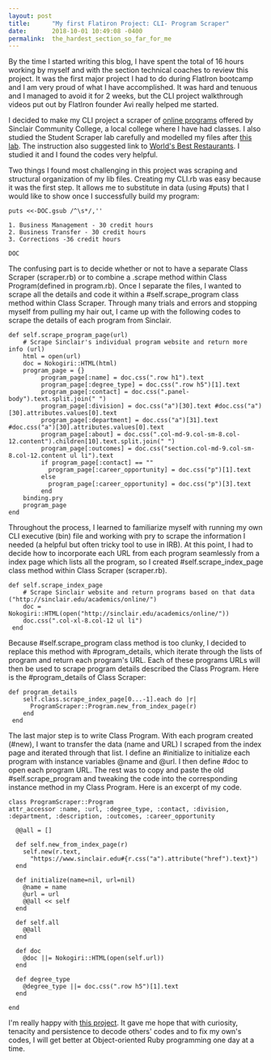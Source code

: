 ```yaml
---
layout: post
title:      "My first Flatiron Project: CLI- Program Scraper"
date:       2018-10-01 10:49:08 -0400
permalink:  the_hardest_section_so_far_for_me
---
```


By the time I started writing this blog, I have spent the total of 16 hours working by myself and with the section technical coaches to review this project. It was the first major project I had to do during FlatIron bootcamp and I am very proud of what I have accomplished. It was hard and tenuous and I managed to avoid it for 2 weeks, but the CLI project walkthrough videos put out by FlatIron founder Avi really helped me started. 

I decided to make my CLI project a scraper of [online programs](http://sinclair.edu/academics/online/) offered by Sinclair Community College, a local college where I have had classes. I also studied the Student Scraper lab carefully and modelled my files after [this lab](https://github.com/taisaoko/oo-student-scraper-v-000). The instruction also suggested link to [World's Best Restaurants](https://github.com/cjbrock/worlds-best-restaurants-cli-gem). I studied it and I found the codes very helpful. 

Two things I found most challenging in this project was scraping and structural organization of my lib files. Creating my CLI.rb was easy because it was the first step. It allows me to substitute in data (using #puts) that I would like to show once I successfully build my program:
```
puts <<-DOC.gsub /^\s*/,''

1. Business Management - 30 credit hours
2. Business Transfer - 30 credit hours
3. Corrections -36 credit hours

DOC
```
The confusing part is to decide whether or not to have a separate Class Scraper (scraper.rb) or to combine a .scrape method within Class Program(defined in program.rb). Once I separate the files, I wanted to scrape all the details and code it within a #self.scrape_program class method within Class Scraper. Through many trials and errors and stopping myself from pulling my hair out, I came up with the following codes to scrape the details of each program from Sinclair. 
```
def self.scrape_program_page(url) 
    # Scrape Sinclair's individual program website and return more info (url)
    html = open(url) 
    doc = Nokogiri::HTML(html) 
    program_page = {}
         program_page[:name] = doc.css(".row h1").text  
         program_page[:degree_type] = doc.css(".row h5")[1].text
         program_page[:contact] = doc.css(".panel-body").text.split.join(" ")
         program_page[:division] = doc.css("a")[30].text #doc.css("a")[30].attributes.values[0].text
         program_page[:department] = doc.css("a")[31].text #doc.css("a")[30].attributes.values[0].text
         program_page[:about] = doc.css(".col-md-9.col-sm-8.col-12.content").children[10].text.split.join(" ")
         program_page[:outcomes] = doc.css("section.col-md-9.col-sm-8.col-12.content ul li").text
         if program_page[:contact] == ""
           program_page[:career_opportunity] = doc.css("p")[1].text
         else 
           program_page[:career_opportunity] = doc.css("p")[3].text
         end  
    binding.pry
    program_page
end

```

Throughout the process, I learned to familiarize myself with running my own CLI executive (bin) file and working with pry to scrape the information I needed (a helpful but often tricky tool to use in IRB). At this point, I had to decide how to incorporate each URL from each program seamlessly from a index page which lists all the program, so I created #self.scrape_index_page class method within Class Scraper (scraper.rb). 
```
def self.scrape_index_page
    # Scrape Sinclair website and return programs based on that data ("http://sinclair.edu/academics/online/")
    doc = Nokogiri::HTML(open("http://sinclair.edu/academics/online/"))
    doc.css(".col-xl-8.col-12 ul li")
 end
```

Because #self.scrape_program class method is too clunky, I decided to replace this method with #program_details, which iterate through the lists of program and return each program's URL. Each of these programs URLs will then be used to scrape  program details described the Class Program. Here is the #program_details of Class Scraper:
```
def program_details
    self.class.scrape_index_page[0...-1].each do |r|
      ProgramScraper::Program.new_from_index_page(r)
    end
 end
```

The last major step is to write Class Program. With each program created (#new), I want to transfer the data (name and URL) I scraped from the index page and iterated through that list. I define an #initialize to initialize each program with instance variables @name and @url. I then define  #doc to open each program URL. The rest was to copy and paste the old #self.scrape_program and tweaking the code into the corresponding instance method in my Class Program. Here is an excerpt of my code.
```
class ProgramScraper::Program
attr_accessor :name, :url, :degree_type, :contact, :division, :department, :description, :outcomes, :career_opportunity
  
  @@all = []
  
  def self.new_from_index_page(r)
    self.new(r.text,
      "https://www.sinclair.edu#{r.css("a").attribute("href").text}")
  end
  
  def initialize(name=nil, url=nil)
    @name = name
    @url = url
    @@all << self
  end
  
  def self.all
    @@all 
  end
  
  def doc
    @doc ||= Nokogiri::HTML(open(self.url))
  end
    
  def degree_type
    @degree_type ||= doc.css(".row h5")[1].text
  end
	
end
```

I'm really happy with [this project](https://github.com/taisaoko/Program_Scraper). It gave me hope that with curiosity, tenacity and persistence to decode others' codes and to fix my own's codes, I will get better at Object-oriented Ruby programming one day at a time.




